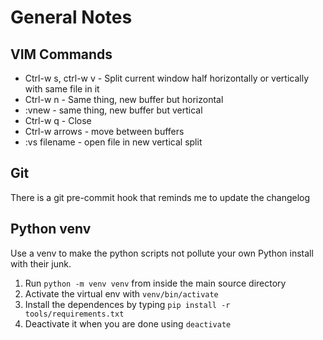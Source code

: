 # General Notes

## VIM Commands

* Ctrl-w s, ctrl-w v - Split current window half horizontally or vertically with same file in it
* Ctrl-w n - Same thing, new buffer but horizontal
* :vnew - same thing, new buffer but vertical
* Ctrl-w q - Close
* Ctrl-w arrows - move between buffers
* :vs filename - open file in new vertical split

## Git

There is a git pre-commit hook that reminds me to update the changelog

## Python venv

Use a venv to make the python scripts not pollute your own Python install with their junk.

1. Run `python -m venv venv` from inside the main source directory
2. Activate the virtual env with `venv/bin/activate`
3. Install the dependences by typing `pip install -r tools/requirements.txt`
4. Deactivate it when you are done using `deactivate`